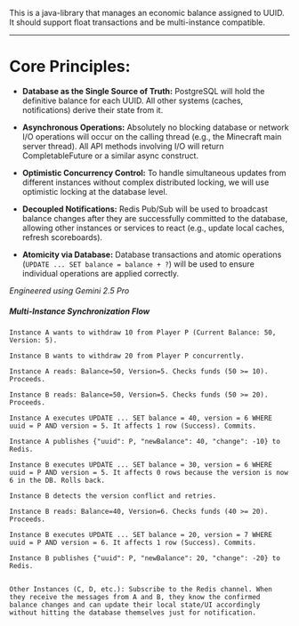 

This is a java-library that manages an economic balance assigned to UUID. 
It should support float transactions and be multi-instance compatible.

---

# Core Principles:
- **Database as the Single Source of Truth:** PostgreSQL will hold the definitive balance for each UUID. All other systems (caches, notifications) derive their state from it.

- **Asynchronous Operations:** Absolutely no blocking database or network I/O operations will occur on the calling thread (e.g., the Minecraft main server thread). All API methods involving I/O will return CompletableFuture or a similar async construct.

- **Optimistic Concurrency Control:** To handle simultaneous updates from different instances without complex distributed locking, we will use optimistic locking at the database level.
 
- **Decoupled Notifications:** Redis Pub/Sub will be used to broadcast balance changes after they are successfully committed to the database, allowing other instances or services to react (e.g., update local caches, refresh scoreboards).
 
- **Atomicity via Database:** Database transactions and atomic operations (`UPDATE ... SET balance = balance + ?`) will be used to ensure individual operations are applied correctly.
 
_Engineered using Gemini 2.5 Pro_



##### Multi-Instance Synchronization Flow

    Instance A wants to withdraw 10 from Player P (Current Balance: 50, Version: 5).

    Instance B wants to withdraw 20 from Player P concurrently.

    Instance A reads: Balance=50, Version=5. Checks funds (50 >= 10). Proceeds.

    Instance B reads: Balance=50, Version=5. Checks funds (50 >= 20). Proceeds.

    Instance A executes UPDATE ... SET balance = 40, version = 6 WHERE uuid = P AND version = 5. It affects 1 row (Success). Commits.

    Instance A publishes {"uuid": P, "newBalance": 40, "change": -10} to Redis.

    Instance B executes UPDATE ... SET balance = 30, version = 6 WHERE uuid = P AND version = 5. It affects 0 rows because the version is now 6 in the DB. Rolls back.

    Instance B detects the version conflict and retries.

    Instance B reads: Balance=40, Version=6. Checks funds (40 >= 20). Proceeds.

    Instance B executes UPDATE ... SET balance = 20, version = 7 WHERE uuid = P AND version = 6. It affects 1 row (Success). Commits.

    Instance B publishes {"uuid": P, "newBalance": 20, "change": -20} to Redis.


    Other Instances (C, D, etc.): Subscribe to the Redis channel. When they receive the messages from A and B, they know the confirmed balance changes and can update their local state/UI accordingly without hitting the database themselves just for notification.
